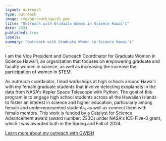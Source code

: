 ```yaml
---
layout: outreach
type: outreach
image: img/outreach/gwish.png
title: "Outreach with Graduate Women in Science Hawaiʻi"
date: 2024
published: true
labels:
summary: "Outreach with Graduate Women in Science Hawaiʻi"
---
```


I am the Vice President and Outreach Coordinator for Graduate Women in Science Hawaiʻi, an organization that focuses on empowering graduate and faculty women in science, as well as increasing the increase the participation of women in STEM. 

As outreach coordinator, I lead workshops at high schools around Hawaiʻi with my female graduate students that involve detecting exoplanets in the data from NASA's Kepler Space Telescope with Python. The goal of this program is to engage high school students across all the Hawaiian islands to foster an interest in science and higher education, particularly among female and underrepresented students, as well as connect them with female mentors. This work is funded by a Catalyst for Science Advancement award (award number: 223C) under NASA's ICE-Five-0 grant, which I was awarded both in the Spring and Fall of 2024.

[Learn more about my outreach with GWISH](http://www.gwishawaii.org/outreach.html)